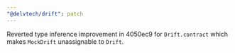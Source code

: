 ```yaml
---
"@delvtech/drift": patch
---
```


Reverted type inference improvement in 4050ec9 for `Drift.contract` which makes `MockDrift` unassignable to `Drift`.
